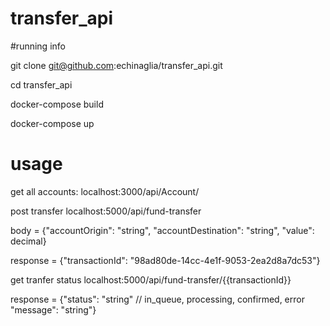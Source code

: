 # transfer_api

#running info

git clone git@github.com:echinaglia/transfer_api.git

cd transfer_api

docker-compose build

docker-compose up

# usage

get all accounts:
localhost:3000/api/Account/

post transfer
localhost:5000/api/fund-transfer

body = {"accountOrigin": "string", "accountDestination": "string", "value": decimal}

response = {"transactionId": "98ad80de-14cc-4e1f-9053-2ea2d8a7dc53"}

get tranfer status
localhost:5000/api/fund-transfer/{{transactionId}}

response = {"status": "string" // in_queue, processing, confirmed, error
            "message": "string"}
